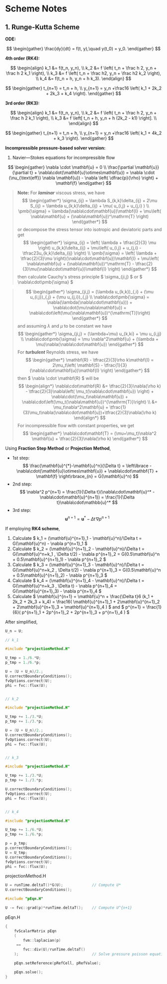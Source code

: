 # Scheme Notes

## 1. Runge-Kutta Scheme

**ODE:**

$$
\begin{gather}
    \frac{dy}{dt} = f(t, y),\quad y(t_0) = y_0.
\end{gather}
$$

**4th order (RK4):**

$$
\begin{align}
    k_1 &= f(t_n, y_n), \\
    k_2 &= f \left( t_n + \frac h 2, y_n + \frac h 2 k_1 \right), \\
    k_3 &= f \left( t_n + \frac h2, y_n + \frac h2 k_2 \right), \\
    k_4 &= f(t_n + h, y_n + h k_3).
\end{align}
$$

$$
\begin{gather}
    t_{n+1} = t_n + h, \\
    y_{n+1} = y_n +\frac16 \left( k_1 + 2k_2 + 2k_3 + k_4 \right).
\end{gather}
$$

**3rd order (RK3):**

$$
\begin{align}
    k_1 &= f(t_n, y_n), \\
    k_2 &= f \left( t_n + \frac h 2, y_n + \frac h 2 k_1 \right), \\
    k_3 &= f \left[ t_n + h, y_n + h (2k_2 - k1) \right]. \\
\end{align}
$$

$$
\begin{gather}
    t_{n+1} = t_n + h, \\
    y_{n+1} = y_n +\frac16 \left( k_1 + 4k_2 + k_3 \right).
\end{gather}
$$

**Incompressible pressure-based solver version:**

1. Navier—Stokes equations for incompressible flow

$$
\begin{gather}
    \nabla \cdot \mathbf{u} = 0 \\
    \frac{\partial \mathbf{u}}{\partial t} + \nabla\cdot(\mathbf{u}\otimes\mathbf{u}) = \nabla \cdot (\nu_{\text{eff}} \nabla \mathbf{u}) - \nabla \left( \dfrac{p}{\rho} \right) + \mathbf{f}
\end{gather}
$$

> **Note:**
> For ***laminar*** viscous stress, we have
> $$
  \begin{gather*}
      \sigma_{ij} = \lambda S_{k,k}\delta_{ij} + 2\mu S_{ij} = \lambda u_{k,k}\delta_{ij} + \mu( u_{i,j} + u_{j,i} ) \\
      \pmb{\sigma} = \lambda(\nabla\cdot\mathbf{u})\mathbf{I} + \mu\left( \nabla\mathbf{u} + (\nabla\mathbf{u})^\mathrm{T} \right)
  \end{gather*}
  $$ or decompose the stress tensor into isotropic and deviatoric parts and get
> $$
  \begin{gather*}
      \sigma_{ij} = \left( \lambda + \tfrac{2}{3} \mu \right) u_{k,k}\delta_{ij} + \mu\left( u_{i,j} + u_{j,i} - \tfrac23u_{k,k}\delta_{ij} \right) \\
      \pmb{\sigma} = \left( \lambda + \tfrac{2}{3}\mu \right)(\nabla\cdot\mathbf{u})\mathbf{I} + \mu\left( \nabla\mathbf{u} + (\nabla\mathbf{u})^\mathrm{T} - \tfrac{2}{3}\mu(\nabla\cdot\mathbf{u})\mathbf{I} \right)
  \end{gather*}
  $$ then calculate Cauchy's stress principle $ \sigma_{ji,j} $ or $ \nabla\cdot\pmb{\sigma} $

> $$
  \begin{gather*}
      \sigma_{ji,j} = (\lambda u_{k,k})_{,i} + (\mu u_{i,j})_{,j} + (\mu u_{j,i})_{,j} \\
      \nabla\cdot\pmb{\sigma} = \nabla(\lambda(\nabla\cdot\mathbf{u})) + \nabla\cdot(\mu\nabla\mathbf{u}) + \nabla\cdot\left(\mu(\nabla\mathbf{u})^{\mathrm{T}}\right)
  \end{gather*}
  $$ and assuming $\lambda$ and $\mu$ to be constant we have
> $$
  \begin{gather*}
      \sigma_{ji,j} = (\lambda+\mu) u_{k,ki} + \mu u_{i,jj} \\
      \nabla\cdot\pmb{\sigma} = \mu \nabla^2\mathbf{u} + (\lambda + \mu)\nabla(\nabla\cdot\mathbf{u})
  \end{gather*}
  $$ For ***turbulent*** Reynolds stress, we have
> $$
  \begin{gather*}
      \mathbf{R} - \tfrac{2}{3}\rho k\mathbf{I} = 2\mu_t\left( \mathbf{S} - \tfrac{1}{3}(\nabla\cdot\mathbf{u})\mathbf{I} \right)
  \end{gather*}
  $$ then $ \nabla \cdot \mathbf{R} $ will be
> $$
  \begin{align*}
      \nabla\cdot\mathbf{R} &= \tfrac{2}{3}\nabla(\rho k) - \tfrac{2}{3}\nabla\left( \mu_t(\nabla\cdot\mathbf{u}) \right) + \nabla\cdot(\mu_t\nabla\mathbf{u}) + \nabla\cdot\left(\mu_t(\nabla\mathbf{u})^{\mathrm{T}}\right) \\
      &= \mu_t\nabla^2\mathbf{u} + \tfrac{1}{3}\mu_t\nabla(\nabla\cdot\mathbf{u})+\tfrac{2}{3}\nabla(\rho k)
  \end{align*}
  $$ For incompressible flow with constant properties, we get
> $$
  \begin{gather*}
      \nabla\cdot\mathbf{T} = (\mu+\mu_t)\nabla^2 \mathbf{u} + \tfrac{2}{3}\nabla(\rho k)
  \end{gather*}
  $$

Using **Fraction Step Method** or **Projection Method**,

* 1st step:
  $$
    \frac{\mathbf{u}^{*}-\mathbf{u}^n}{\Delta t} = \left\lbrace -\nabla\cdot(\mathbf{u}\otimes\mathbf{u}) + \nabla\cdot\mathbf{T} + \mathbf{f} \right\rbrace_{n} = G(\mathbf{u}^n)
  $$
* 2nd step:
  $$
    \nabla^2 p^{n+1} = \frac{1}{\Delta t}(\nabla\cdot\mathbf{u}^* -   \nabla\cdot\mathbf{u}^{n+1}) = \frac{1}{\Delta t}\nabla\cdot\mathbb{u}^*
  $$
* 3rd step:
  $$
    \mathbf{u}^{n+1} = \mathbf{u}^* - \Delta t \, \nabla p^{n+1}
  $$

If employing **RK4 scheme**,

1. Calculate $ k_1 = (\mathbf{u}^{n+1}_1 - \mathbf{u}^n)/\Delta t = G(\mathbf{u}^n) - \nabla p^{n+1}_1 $
2. Calculate $ k_2 = (\mathbf{u}^{n+1}_2 - \mathbf{u}^n)/\Delta t = G(\mathbf{u}^n+k_1 \, \Delta t/2) - \nabla p^{n+1}_2 = G(0.5\mathbf{u}^n + 0.5\mathbf{u}^{n+1}_1) - \nabla p^{n+1}_2 $
3. Calculate $ k_3 = (\mathbf{u}^{n+1}_3 - \mathbf{u}^n)/\Delta t = G(\mathbf{u}^n+k_2 \, \Delta t/2) - \nabla p^{n+1}_3 = G(0.5\mathbf{u}^n + 0.5\mathbf{u}^{n+1}_2) - \nabla p^{n+1}_3 $
4. Calculate $ k_4 = (\mathbf{u}^{n+1}_4 - \mathbf{u}^n)/\Delta t = G(\mathbf{u}^n+k_3 \, \Delta t) - \nabla p^{n+1}_4 = G(\mathbf{u}^{n+1}_3) - \nabla p^{n+1}_4 $
5. Calculate $ \mathbf{u}^{n+1} = \mathbf{u}^n + \frac{\Delta t}6 (k_1 + 2k_2 + 2k_3 + k_4) = \frac16( \mathbf{u}^{n+1}_1 + 2\mathbf{u}^{n+1}_2 + 2\mathbf{u}^{n+1}_3 + \mathbf{u}^{n+1}_4 ) $ and $ p^{n+1} = \frac{1}{6}( p^{n+1}_1 + 2p^{n+1}_2 + 2p^{n+1}_3 + p^{n+1}_4 ) $

After simplified,
```cpp
U_n = U;

// k_1

#include "projectionMethod.H"

U_tmp = 1./6.*U;
p_tmp = 1./6.*p;

U = (U + U_n)/2.;
U.correctBoundaryConditions();
fvOptions.correct(U);
phi = fvc::flux(U);


// k_2

#include "projectionMethod.H"

U_tmp += 1./3.*U;
p_tmp += 1./3.*p;

U = (U + U_n)/2.;
U.correctBoundaryConditions();
fvOptions.correct(U);
phi = fvc::flux(U);


// k_3

#include "projectionMethod.H"

U_tmp += 1./3.*U;
p_tmp += 1./3.*p;

U.correctBoundaryConditions();
fvOptions.correct(U);
phi = fvc::flux(U);


// k_4

#include "projectionMethod.H"

U_tmp += 1./6.*U;
p_tmp += 1./6.*p;

p = p_tmp;
p.correctBoundaryConditions();
U = U_tmp;
U.correctBoundaryConditions();
fvOptions.correct(U);
phi = fvc::flux(U);
```

projectionMethod.H

```cpp
U = runTime.deltaT()*G(U);             // Compute U*
U.correctBoundaryConditions();

#include "pEqn.H"

U -= fvc::grad(p)*runTime.deltaT();    // Compute U^{n+1}
```

pEqn.H

```cpp
{
    fvScalarMatrix pEqn
    (
        fvm::laplacian(p)
     ==
        fvc::div(U)/runTime.deltaT()
    );                                 // Solve pressure poisson equation

    pEqn.setReference(pRefCell, pRefValue);

    pEqn.solve();
}
```
